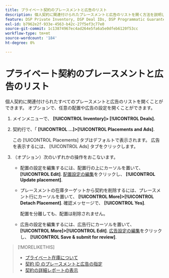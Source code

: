 ```yaml
---
title: プライベート契約のプレースメントと広告のリスト
description: 個人契約に関連付けられたプレースメントと広告のリストを開く方法を説明します。
feature: DSP Private Inventory, DSP Deal IDs, DSP Programmatic Guaranteed Deals
exl-id: b7962e2f-933e-4563-b42c-27f5ef3c77e0
source-git-commit: 1c13874967ec4ad264e5fa6a5e0dfeb6120f53cc
workflow-type: tm+mt
source-wordcount: '184'
ht-degree: 0%

---
```


# プライベート契約のプレースメントと広告のリスト

個人契約に関連付けられたすべてのプレースメントと広告のリストを開くことができます。 オプションで、任意の配置や広告の設定を開くことができます。

1. メインメニューで、 **[!UICONTROL Inventory]> [!UICONTROL Deals].**

1. 契約行で、「  **[!UICONTROL ...]>[!UICONTROL Placements and Ads]**.

   この [!UICONTROL Placements] タブはデフォルトで表示されます。 広告を表示するには、 [!UICONTROL Ads] タブをクリックします。

1. （オプション）次のいずれかの操作をおこないます。

   * 配置の設定を編集するには、配置行の上にカーソルを置いて、 **[!UICONTROL Edit]**. [配置設定の編集](/help/dsp/campaign-management/placements/placement-settings.md)をクリックし、 **[!UICONTROL Update placement]**.

   * プレースメントの在庫ターゲットから契約を削除するには、プレースメント行にカーソルを置いて、 **[!UICONTROL More]>[!UICONTROL Detach Placement]**. 確認メッセージで、 **[!UICONTROL Yes]**.

      配置を分離しても、配置は削除されません。

   * 広告の設定を編集するには、広告行にカーソルを置いて、 **[!UICONTROL More]>[!UICONTROL Edit]**. [広告設定の編集](/help/dsp/campaign-management/ads/ad-edit.md)をクリックし、 **[!UICONTROL Save & submit for review]**.

>[!MORELIKETHIS]
>
>* [プライベート在庫について](private-inventory-about.md)
>* [契約 ID のプレースメントと広告の指定](deal-id-attach-placements.md)
>* [契約の詳細レポートの表示](deal-view-report.md)

